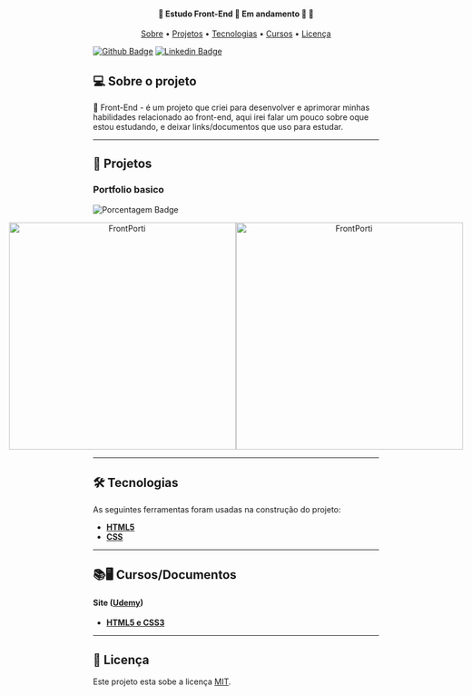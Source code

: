 <h4 align="center"> 
	🚧  Estudo Front-End 📙 Em andamento 🚀 🚧
</h4>

<p align="center">
 <a href="#-sobre-o-projeto">Sobre</a> •
 <a href="#-Projetos">Projetos</a> • 
 <a href="#-tecnologias">Tecnologias</a> •
 <a href="#-tecnologias">Cursos</a> •
 <a href="#user-content--licença">Licença</a>
</p>

[![Github Badge](https://img.shields.io/badge/-Github-000?style=flat-square&logo=Github&logoColor=white&link=https://github.com/mattheusbr)](https://github.com/mattheusbr)
[![Linkedin Badge](https://img.shields.io/badge/-LinkedIn-blue?style=flat-square&logo=Linkedin&logoColor=white&link=https://www.linkedin.com/in/matheus-ferreira-bruno-7a0486112/)](https://www.linkedin.com/in/matheus-ferreira-bruno-7a0486112/)

## 💻 Sobre o projeto

📙 Front-End - é um projeto que criei para desenvolver e aprimorar minhas habilidades relacionado ao front-end, aqui irei falar um pouco sobre oque estou estudando, e deixar links/documentos que
uso para estudar.

---

## 🎨 Projetos

### Portfolio basico
![Porcentagem Badge](https://img.shields.io/badge/Conclus%C3%A3o-90%25-green?style=flat-square)


<p align="center" style="display: flex; align-items: flex-start; justify-content: center;">
  <img alt="FrontPorti" title="#Portfolio" src="https://i.imgur.com/lz8QqC9.png" width="400px">

  <img alt="FrontPorti" title="#Portfolio" src="https://i.imgur.com/IfSrBUK.png" width="400px">
</p>

---

## 🛠 Tecnologias

As seguintes ferramentas foram usadas na construção do projeto:


-   **[HTML5](https://html.spec.whatwg.org/)**
-   **[CSS](#)**

---

## 📚🖥 Cursos/Documentos

#### [](https://github.com/mattheusbr/Front-End)**Site**  ([Udemy](https://www.udemy.com/))

-   **[HTML5 e CSS3](https://www.udemy.com/course/html5-e-css3-crie-seu-primeiro-site-inclui-flexbox/)**

---

## 📝 Licença

Este projeto esta sobe a licença [MIT](./LICENSE).
